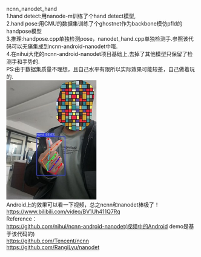 ncnn_nanodet_hand  
1.hand detect:用nanode-m训练了个hand detect模型,  
2.hand pose:用CMU的数据集训练了个ghostnet作为backbone模仿pfld的handpose模型  
3.推理:handpose.cpp单独检测pose，nanodet_hand.cpp单独检测手.参照该代码可以无痛集成到ncnn-android-nanodet中哦.  
4.在nihui大佬的ncnn-android-nanodet项目基础上,去掉了其他模型只保留了检测手和手势的.  
PS:由于数据集质量不理想，且自己水平有限所以实际效果可能较差，自己做着玩的.  
![image](https://github.com/FeiGeChuanShu/ncnn_nanodet_hand/blob/main/result.jpg)  
Android上的效果可以看一下视频，总之ncnn和nanodet棒极了！    
https://www.bilibili.com/video/BV1Uh411Q7Rq  
Reference：  
https://github.com/nihui/ncnn-android-nanodet(视频中的Android demo是基于该代码的)   
https://github.com/Tencent/ncnn  
https://github.com/RangiLyu/nanodet  
